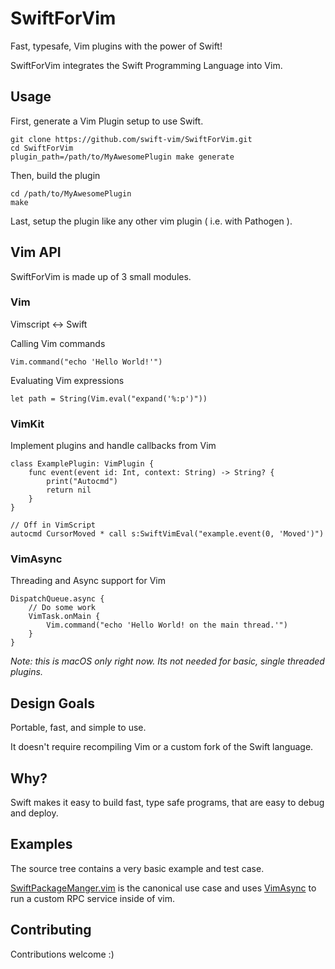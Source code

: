 # SwiftForVim

Fast, typesafe, Vim plugins with the power of Swift!

SwiftForVim integrates the Swift Programming Language into Vim.

## Usage

First, generate a Vim Plugin setup to use Swift.
```
git clone https://github.com/swift-vim/SwiftForVim.git
cd SwiftForVim
plugin_path=/path/to/MyAwesomePlugin make generate
```

Then, build the plugin
```
cd /path/to/MyAwesomePlugin
make
```

Last, setup the plugin like any other vim plugin ( i.e. with Pathogen ).

## Vim API

SwiftForVim is made up of 3 small modules.

### Vim

Vimscript <-> Swift

Calling Vim commands
```
Vim.command("echo 'Hello World!'")
```

Evaluating Vim expressions
```
let path = String(Vim.eval("expand('%:p')"))
```

### VimKit

Implement plugins and handle callbacks from Vim

```
class ExamplePlugin: VimPlugin {
    func event(event id: Int, context: String) -> String? {
        print("Autocmd")
        return nil 
    }
}

// Off in VimScript
autocmd CursorMoved * call s:SwiftVimEval("example.event(0, 'Moved')")
```

### VimAsync

Threading and Async support for Vim 

```
DispatchQueue.async {
    // Do some work
    VimTask.onMain {
        Vim.command("echo 'Hello World! on the main thread.'")
    }
}
```

_Note: this is macOS only right now. Its not needed for basic, single threaded plugins._

## Design Goals

Portable, fast, and simple to use.

It doesn't require recompiling Vim or a custom fork of the Swift language.

## Why?

Swift makes it easy to build fast, type safe programs, that are easy to debug
and deploy.

## Examples

The source tree contains a very basic example and test case.

[SwiftPackageManger.vim](https://github.com/swift-vim/SwiftPackageManager.vim) is the canonical use case and uses [VimAsync](#VimAsync) to run a custom RPC service inside of vim.


## Contributing

Contributions welcome :)

